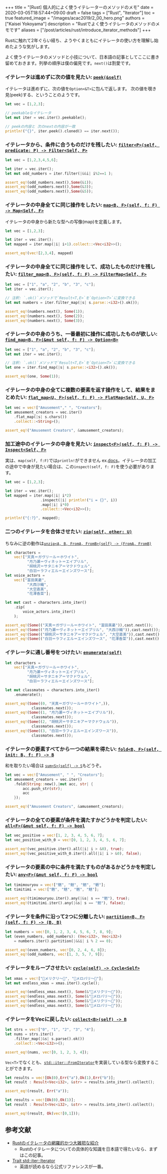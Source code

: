 +++
title =  "[Rust] 個人的によく使うイテレーターのメソッドのメモ"
date = 2020-03-05T18:57:44+09:00
draft = false
tags = ["Rust", "Iterator"]
toc = true
featured_image = "/images/acac2019/2_00_hero.png"
authors = ["Kaisei Yokoyama"]
description = "Rustでよく使うイテレータのメソッドのメモです"
aliases = ["/post/articles/rust/introduce_iterator_methods"]
+++

Rustに触れて2年ぐらい経ち、ようやくまともにイテレータの使い方を理解し始めたような気がします。

よく使うイテレータのメソッドと小技について、日本語の記事としてここに書き留めておきます。列挙の順序は僕の偏見です。`next()`は割愛です。

### イテレータは進めずに次の値を見たい: [`peek(&self)`](https://doc.rust-lang.org/std/iter/struct.Peekable.html#method.peek)
イテレータは進めずに、次の値を`Option<&T>`に包んで返します。
次の値を覗き見(peek)する、ということのようです。

```rust
let vec = [1,2,3];

// peekableなイテレータ
let mut iter = vec.iter().peekable();

// peekの内容と 次のnextの内容が一致
println!("{}", iter.peek().cloned() == iter.next());
```

### イテレータから、条件に合うものだけを残したい: [`filter<P>(self, predicate: P) -> Filter<Self, P>`](https://doc.rust-lang.org/std/iter/trait.Iterator.html#method.filter)
```rust
let vec = [1,2,3,4,5,6];

let iter = vec.iter();
let mut odd_numbers = iter.filter(|&&i| i%2==1 );

assert_eq!(odd_numbers.next(),Some(&1));
assert_eq!(odd_numbers.next(),Some(&3));
assert_eq!(odd_numbers.next(),Some(&5));
```

### イテレータの中身全てに同じ操作をしたい: [`map<B, F>(self, f: F) -> Map<Self, F>`](https://doc.rust-lang.org/std/iter/trait.Iterator.html#method.map)
イテレータの中身から新たな型への写像(map)を定義します。

```rust
let vec = [1,2,3];

let iter = vec.iter();
let mapped = iter.map(|i| i+1).collect::<Vec<i32>>();

assert_eq!(vec![2,3,4], mapped)
```

### イテレータの中身全てに同じ操作をして、成功したものだけを残したい: [`filter_map<B, F>(self, f: F) -> FilterMap<Self, F>`](https://doc.rust-lang.org/std/iter/trait.Iterator.html#method.filter_map)
```rust
let vec = ["1", "a", "2", "b", "3", "c"];
let iter = vec.iter();

// 注釈: `.ok()`メソッドで`Result<T,E>`を`Option<T>`に変換できる
let mut numbers = iter.filter_map(|s| s.parse::<i32>().ok());

assert_eq!(numbers.next(), Some(1));
assert_eq!(numbers.next(), Some(2));
assert_eq!(numbers.next(), Some(3));
```

### イテレータの中身のうち、一番最初に操作に成功したものが欲しい: [`find_map<B, F>(&mut self, f: F) -> Option<B>`](https://doc.rust-lang.org/std/iter/trait.Iterator.html#method.find_map)
```rust
let vec = ["1", "a", "2", "b", "3", "c"];
let mut iter = vec.iter();

// 注釈: `.ok()`メソッドで`Result<T,E>`を`Option<T>`に変換できる
let one = iter.find_map(|s| s.parse::<i32>().ok());

assert_eq!(one, Some(1));
```

### イテレータの中身の全てに複数の要素を返す操作をして、結果をまとめたい: [`flat_map<U, F>(self, f: F) -> FlatMap<Self, U, F>`](https://doc.rust-lang.org/std/iter/trait.Iterator.html#method.flat_map)
```rust
let vec = vec!["Amusement"," ", "Creators"];
let amusement_creators = vec.iter()
    .flat_map(|s| s.chars())
    .collect::<String>();

assert_eq!("Amusement Creators", &amusement_creators);
```

### 加工途中のイテレータの中身を見たい: [`inspect<F>(self, f: F) -> Inspect<Self, F>`](https://doc.rust-lang.org/std/iter/trait.Iterator.html#method.inspect)
実は、`map(self, f:F)`では`println!`ができません ex.[docs](https://doc.rust-lang.org/std/iter/trait.Iterator.html#examples-8)。イテレータの加工の途中で中身が見たい場合は、この`inspect(self, f: F)`を使う必要があります。

```rust
let vec = [1,2,3];

let iter = vec.iter();
let mapped = iter.map(|i| i*2)
                .inspect(|i| println!("i = {}", i))
                .map(|i| i*0)
                .collect::<Vec<i32>>();

println!("{:?}", mapped);
```

### 二つのイテレータを合体させたい: [`zip(self, other: U)`](https://doc.rust-lang.org/std/iter/trait.Iterator.html#method.zip)
ちなみに逆の動作は[`unzip<A, B, FromA, FromB>(self) -> (FromA, FromB)`](https://doc.rust-lang.org/std/iter/trait.Iterator.html#method.unzip)
```rust
let characters =
    vec!["天真＝ガヴリール＝ホワイト",
          "月乃瀬＝ヴィネット＝エイプリル",
          "胡桃沢＝サタニキア＝マクドウェル",
          "白羽＝ラフィエル＝エインズワース"];
let voice_actors =
    vec!["富田美憂",
          "大西沙織",
          "大空直美",
          "花澤香菜"];

let mut cast = characters.into_iter()
    .zip(
        voice_actors.into_iter()
    );

assert_eq!(Some(("天真＝ガヴリール＝ホワイト", "富田美憂")),cast.next());
assert_eq!(Some(("月乃瀬＝ヴィネット＝エイプリル", "大西沙織")),cast.next());
assert_eq!(Some(("胡桃沢＝サタニキア＝マクドウェル", "大空直美")),cast.next());
assert_eq!(Some(("白羽＝ラフィエル＝エインズワース", "花澤香菜")),cast.next());
```

### イテレータに通し番号をつけたい: [`enumerate(self)`](https://doc.rust-lang.org/std/iter/trait.Iterator.html#method.enumerate)
```rust
let characters =
    vec!["天真＝ガヴリール＝ホワイト",
          "月乃瀬＝ヴィネット＝エイプリル",
          "胡桃沢＝サタニキア＝マクドウェル",
          "白羽＝ラフィエル＝エインズワース"];

let mut classmates = characters.into_iter()
    .enumerate();

assert_eq!(Some((0, "天真＝ガヴリール＝ホワイト",)),
            classmates.next());
assert_eq!(Some((1, "月乃瀬＝ヴィネット＝エイプリル")),
            classmates.next());
assert_eq!(Some((2, "胡桃沢＝サタニキア＝マクドウェル")),
            classmates.next());
assert_eq!(Some((3, "白羽＝ラフィエル＝エインズワース")),
            classmates.next());
```

### イテレータの要素すべてから一つの結果を得たい: [`fold<B, F>(self, init: B, f: F) -> B`](https://doc.rust-lang.org/std/iter/trait.Iterator.html#method.fold)
和を取りたい場合は [`sum<S>(self) -> S`](https://doc.rust-lang.org/std/iter/trait.Iterator.html#method.sum)もどうぞ。

```rust
let vec = vec!["Amusement", " ", "Creators"];
let amusement_creators = vec.iter()
    .fold(String::new(),|mut acc, str| {
        acc.push_str(str);
        acc
    });

assert_eq!("Amusement Creators", &amusement_creators);
```

### イテレータの全ての要素が条件を満たすかどうかを判定したい: [`all<F>(&mut self, f: F) -> bool`](https://doc.rust-lang.org/std/iter/trait.Iterator.html#method.all)
```rust
let vec_positive = vec![1, 2, 3, 4, 5, 6, 7];
let vec_positive_with_0 = vec![0, 1, 2, 3, 4, 5, 6, 7];

assert_eq!(vec_positive.iter().all(|i| i > &0), true);
assert_eq!(vec_positive_with_0.iter().all(|i| i > &0), false);
```

### イテレータの要素の中に条件を満たすものがあるかどうかを判定したい: [`any<F>(&mut self, f: F) -> bool`](https://doc.rust-lang.org/std/iter/trait.Iterator.html#method.any)
```rust
let timimouryou = vec!["魑", "魅", "魍", "魎"];
let timitimi = vec!["魑", "魅", "魑", "魅"];

assert_eq!(timimouryou.iter().any(|&s| s == "魍"), true);
assert_eq!(timitimi.iter().any(|&s| s == "魍"), false);
```

### イテレータを条件に沿って2つに分離したい: [`partition<B, F>(self, f: F) -> (B, B)`](https://doc.rust-lang.org/std/iter/trait.Iterator.html#method.partition)
```rust
let numbers = vec![0, 1, 2, 3, 4, 5, 6, 7, 8, 9];
let (even_numbers, odd_numbers): (Vec<i32>, Vec<i32>)
    = numbers.iter().partition(|&&i| i % 2 == 0);

assert_eq!(even_numbers, vec![0, 2, 4, 6, 8]);
assert_eq!(odd_numbers, vec![1, 3, 5, 7, 9]);
```

### イテレータをループさせたい: [`cycle(self) -> Cycle<Self>`](https://doc.rust-lang.org/1.41.0/std/iter/trait.Iterator.html#method.cycles)
```rust
let xmas = vec!["🎄メリクリ〜🎄", "🍈メロパリ〜🍞"];
let mut endless_xmas = xmas.iter().cycle();

assert_eq!(endless_xmas.next(), Some(&"🎄メリクリ〜🎄"));
assert_eq!(endless_xmas.next(), Some(&"🍈メロパリ〜🍞"));
assert_eq!(endless_xmas.next(), Some(&"🎄メリクリ〜🎄"));
assert_eq!(endless_xmas.next(), Some(&"🍈メロパリ〜🍞"));
```

### イテレータをVecに戻したい: [`collect<B>(self) -> B`](https://doc.rust-lang.org/std/iter/trait.Iterator.html#method.collect)
```rust
let strs = vec!["0", "1", "2", "3", "4"];
let nums = strs.iter()
    .filter_map(|&s| s.parse().ok())
    .collect::<Vec<i32>>();

assert_eq!(nums, vec![0, 1, 2, 3, 4]);
```

`Vec<T>`でなくとも、[`std::iter::FromIterator`](https://doc.rust-lang.org/std/iter/trait.FromIterator.html)を実装している型なら変換することができます。

```rust
let results = vec![Ok(0),Err("a"),Ok(1),Err("b")];
let result : Result<Vec<i32>, &str> = results.into_iter().collect();

assert_eq!(result, Err("a"));

let results = vec![Ok(0),Ok(1)];
let result : Result<Vec<i32>, &str> = results.into_iter().collect();

assert_eq!(result, Ok(vec![0,1]));
```

## 参考文献
* [Rustのイテレータの網羅的かつ大雑把な紹介](https://qiita.com/lo48576/items/34887794c146042aebf1)
   * Rustのイテレータについての具体的な知識を日本語で得たいなら、まずはこの記事。
* [Trait std::iter::Iterator](https://doc.rust-lang.org/std/iter/trait.Iterator.html)
   * 英語が読めるなら公式リファレンスが一番。